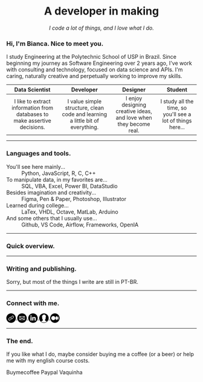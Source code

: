 <h1 align="center">
A developer in making
</h1>

<p align="center">
<em>I code a lot of things, and I love what I do.</em>
</p>

### Hi, I'm Bianca. Nice to meet you.

I study Engineering at the Polytechnic School of USP in Brazil. Since beginning my journey as Software Engineering over 2 years ago, I've work with consulting and technology, focused on data science and APIs. I'm caring, naturally creative and perpetually working to improve my skills.

| Data Scientist | Developer | Designer | Student |
|:---:|:---:|:---:|:---:|
| I like to extract information from databases to make assertive decisions. | I value simple structure, clean code and learning a little bit of everything. | I enjoy designing creative ideas, and love when they become real. | I study all the time, so you'll see a lot of things here... |

***

### Languages and tools.

<dl>
  <dt>You'll see here mainly...</dt>
  <dd>Python, JavaScript, R, C, C++<dd>
  
  <dt>To manipulate data, in my favorites are...</dt>
  <dd>SQL, VBA, Excel, Power BI, DataStudio<dd>
  
  <dt>Besides imagination and creativity...</dt>
  <dd>Figma, Pen & Paper, Photoshop, Illustrator<dd>
  
  <dt>Learned during college...</dt>
  <dd>LaTex, VHDL, Octave, MatLab, Arduino<dd>
  
  <dt>And some others that I usually use...</dt>
  <dd>Github, VS Code, Airflow, Frameworks, OpenIA<dd>
</dl>

***

### Quick overview.

***

### Writing and publishing.

Sorry, but most of the things I write are still in PT-BR.

***

### Connect with me.

<a href="/">
  <img align="center" alt="Bianca's Website" width="25px" src="assets/images/website.png" />
</a>

<a href="mailto:bfranco1918@gmail.com">
  <img align="center" alt="Bianca's Email" width="25px" src="assets/images/email.png" />
</a>

<a href="https://www.linkedin.com/in/bianca-vieira-franco/">
  <img align="center" alt="Bianca's LinkedIn" width="25px" src="assets/images/linkedin.png" />
</a>

<a href="/">
  <img align="center" alt="Bianca's CV Resume" width="25px" src="assets/images/cv.png" />
</a>

<a href="/">
  <img align="center" alt="Bianca's Medium" width="25px" src="assets/images/medium.png" />
</a>

***

### The end.

If you like what I do, maybe consider buying me a coffee (or a beer) or help me with my english course costs.

Buymecoffee
Paypal
Vaquinha
